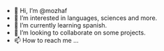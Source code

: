 - 👋 Hi, I’m @mozhaf
- 👀 I’m interested in languages, sciences and more.
- 🌱 I’m currently learning spanish.
- 💞️ I’m looking to collaborate on some projects.
- 📫 How to reach me ...

<!---
mozhaf/mozhaf is a ✨ special ✨ repository because its `README.md` (this file) appears on your GitHub profile.
You can click the Preview link to take a look at your changes.
--->
